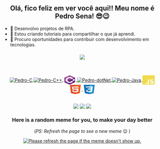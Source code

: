 <div align="center">
 <h2>  Olá, fico feliz em ver você aqui!! Meu nome é Pedro Sena! 😎😉 </h2>
</div>


- 🔭 Desenvolvo projetos de RPA.
- 🌱 Estou criando tutoriais para compartilhar o que já aprendi.
- 👯 Procuro oportunidades para contribuir com desenvolvimento em tecnologias.

<div align="center">
<h3></h3>
</div>

<div align="center">
  <a href="https://github.com/paraujosena">
  <img height="180em" src="https://github-readme-stats.vercel.app/api/top-langs/?username=paraujosena&layout=compact&langs_count=7&theme=dark"/>

  <div align="center">
  <h2></h2>
</div>
  <div style="display: inline_block"><br>
    <img align="center" alt="Pedro-C" height="30" width="40" src="https://cdn.jsdelivr.net/gh/devicons/devicon/icons/c/c-original.svg" />
    <img align="center" alt="Pedro-C++" height="30" width="40" src="https://cdn.jsdelivr.net/gh/devicons/devicon/icons/cplusplus/cplusplus-original.svg" />
    <img align="center" alt="Pedro-Csharp" height="30" width="40" src="https://raw.githubusercontent.com/devicons/devicon/master/icons/csharp/csharp-original.svg">
    <img align="center" alt="Pedro-dotNet" height="30" width="40"  src="https://cdn.jsdelivr.net/gh/devicons/devicon/icons/dot-net/dot-net-original.svg" />
    <img align="center" alt="Pedro-Java" height="30" width="40"  src="https://cdn.jsdelivr.net/gh/devicons/devicon/icons/java/java-original.svg" />
    <img align="center" alt="Pedro-Js" height="30" width="40" src="https://raw.githubusercontent.com/devicons/devicon/master/icons/javascript/javascript-plain.svg">
    <img align="center" alt="HTML" height="30" width="40" src="https://raw.githubusercontent.com/devicons/devicon/master/icons/html5/html5-original.svg">
    <img align="center" alt="CSS" height="30" width="40" src="https://raw.githubusercontent.com/devicons/devicon/master/icons/css3/css3-original.svg">
   </div
</div>
    
<div align="center">
  <h2></h2>
</div>
   
  <div align="center">
    <a href="https://instagram.com/pedro.a.sena" target="_blank"><img src="https://img.shields.io/badge/-Instagram-%23E4405F?style=for-the-badge&logo=instagram&logoColor=white" target="_blank"></a> 
  <a href = "mailto:paraujosena94@gmail.com"><img src="https://img.shields.io/badge/-Gmail-%23333?style=for-the-badge&logo=gmail&logoColor=white" target="_blank"></a>
  <a href="https://www.linkedin.com/in/araujosenapedro/" target="_blank"><img src="https://img.shields.io/badge/-LinkedIn-%230077B5?style=for-the-badge&logo=linkedin&logoColor=white" target="_blank"></a>
    </div>
    
    
### Here is a random meme for you, to make your day better
(*PS: Refresh the page to see a new meme* :wink: )

<a href="https://github.com/techytushar/random-memer"><img src='https://random-memer.herokuapp.com/' title="Meme" alt="Please refresh the page if the meme doesn't show up." height="400"></a>

